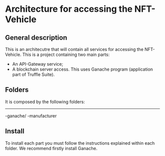 # Architecture for accessing the NFT-Vehicle
## General description
  This is an architecutre that will contain all services for accessing the NFT-Vehicle. This is a project containing two main parts:  
  - An API-Gateway service; 
  - A blockchain server access. This uses Ganache program (application part of Truffle Suite). 

## Folders
  It is composed by the following folders:

  ----
   -ganache/
   -manufacturer

## Install
  To install each part you must follow the instructions explained within each folder. We recommend firstly install Ganache.
